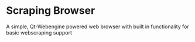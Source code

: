 # Scraping Browser
A simple, Qt-Webengine powered web browser with built in functionality for basic webscraping support
